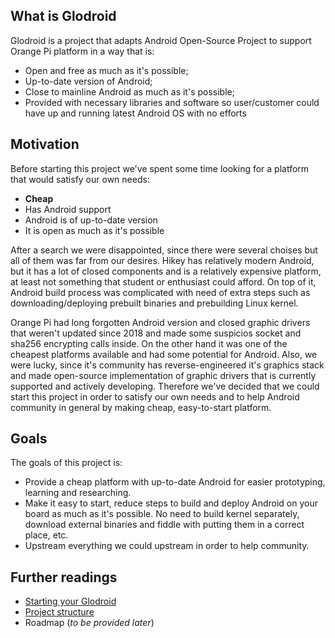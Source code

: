 ## What is Glodroid

Glodroid is a project that adapts Android Open-Source Project to support Orange Pi platform in a way that is:
* Open and free as much as it's possible;
* Up-to-date version of Android;
* Close to mainline Android as much as it's possible;
* Provided with necessary libraries and software so user/customer could have up and running latest Android OS with no efforts

## Motivation

Before starting this project we've spent some time looking for a platform that would satisfy our own needs:
* **Cheap**
* Has Android support
* Android is of up-to-date version
* It is open as much as it's possible

After a search we were disappointed, since there were several choises but all of them was far from our desires. Hikey has relatively modern Android, but it has a lot of closed components and is a relatively expensive platform, at least not something that student or enthusiast could afford. On top of it, Android build process was complicated with need of extra steps such as downloading/deploying prebuilt binaries and prebuilding Linux kernel.

Orange Pi had long forgotten Android version and closed graphic drivers that weren't updated since 2018 and made some suspicios socket and sha256 encrypting calls inside. On the other hand it was one of the cheapest platforms available and had some potential for Android. Also, we were lucky, since it's community has reverse-engineered it's graphics stack and made open-source implementation of graphic drivers that is currently supported and actively developing. Therefore we've decided that we could start this project in order to satisfy our own needs and to help Android community in general by making cheap, easy-to-start platform. 

## Goals

The goals of this project is:
* Provide a cheap platform with up-to-date Android for easier prototyping, learning and researching.
* Make it easy to start, reduce steps to build and deploy Android on your board as much as it's possible. No need to build kernel separately, download external binaries and fiddle with putting them in a correct place, etc.
* Upstream everything we could upstream in order to help community.

## Further readings

* [Starting your Glodroid](https://github.com/roman-kovalivskyi/glodroid_manifest/wiki/Starting-your-Glodroid)
* [Project structure](https://github.com/roman-kovalivskyi/glodroid_manifest/wiki/Project-structure)
* Roadmap (*to be provided later*)